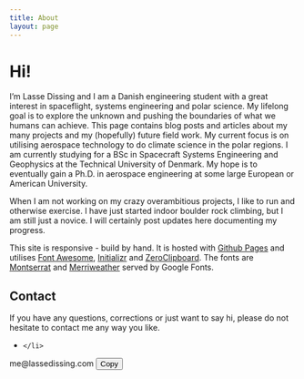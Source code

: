```yaml
---
title: About
layout: page
---
```


Hi!
===

I’m Lasse Dissing and I am a Danish engineering student with a great interest in spaceflight, systems engineering and polar science.
My lifelong goal is to explore the unknown and pushing the boundaries of what we humans can achieve. This page contains blog posts and articles about my many projects and my (hopefully) future field work. My current focus is on utilising aerospace technology to do climate science in the polar regions. I am currently studying for a BSc in Spacecraft Systems Engineering and Geophysics at the Technical University of Denmark. My hope is to eventually gain a Ph.D. in aerospace engineering at some large European or American University. 

When I am not working on my crazy overambitious projects, I like to run and otherwise exercise. I have just started indoor boulder rock climbing, but I am still just a novice. I will certainly post updates here documenting my progress.


This site is responsive - build by hand. It is hosted with [Github Pages](https:/pages.github.com) and utilises [Font Awesome](http://fontawesome.io), [Initializr](http://Initializr.com) and [ZeroClipboard](http://zeroclipboard.org/). The fonts are [Montserrat](http://www.google.com/fonts/specimen/Montserrat) and [Merriweather](http://www.google.com/fonts/specimen/Merriweather) served by Google Fonts.

Contact
-------
If you have any questions, corrections or just want to say hi, please do not hesitate to contact me any way you like.

<ul class="contact-links">
    <li>
        <a href="/rss.xml">
            <span class="fa-stack fa-lg">
                <i class="fa fa-square fa-stack-2x"></i>
                <i class="fa fa-rss fa-stack-1x fa-inverse"></i>
            </span>
        </a>
        <a onclick="emailButton()">
            <span class="fa-stack fa-lg">
                <i class="fa fa-square fa-stack-2x"></i>
                <i class="fa fa-envelope fa-stack-1x fa-inverse"></i>
            </span>
        </a>
        <a href="dk.linkedin.com/in/ldissing/">
            <span class="fa-stack fa-lg">
                <i class="fa fa-square fa-stack-2x"></i>
                <i class="fa fa-linkedin fa-stack-1x fa-inverse"></i>
            </span>
        </a>
        <a href="https://www.flickr.com/people/126607206@N05/">
            <span class="fa-stack fa-lg">
                <i class="fa fa-square fa-stack-2x"></i>
                <i class="fa fa-flickr fa-stack-1x fa-inverse"></i>
            </span>
        </a>
        <a href="https://github.com/Dissing">
            <span class="fa-stack fa-lg">
                <i class="fa fa-square fa-stack-2x"></i>
                <i class="fa fa-github fa-stack-1x fa-inverse"></i>
            </span>
        </a>
        
    </li>
</ul>

<div id="email-window" class="email-window-hide">
    <div class="email-content">
        <span>me<span style="display:none">(at)</span>@<span style="display:none">Come at me spammers!</span>lasse<span style="display:none">No spider gonna beat with this!</span>dissing<span style="display:none">.com</span>.com</span>
        <button id="clipboard-button">
            <i class="fa fa-file-text-o fa-inverse"></i>
            <span>Copy</span>
        </button>
    </div>
    <i class="fa fa-times-circle close-button" onclick="emailButton()"></i>
</div>
